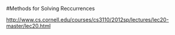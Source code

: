 #Methods for Solving Reccurrences

http://www.cs.cornell.edu/courses/cs3110/2012sp/lectures/lec20-master/lec20.html